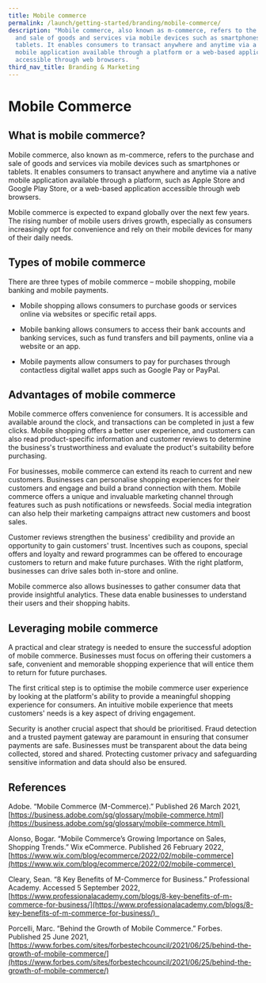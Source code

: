 ```yaml
---
title: Mobile commerce
permalink: /launch/getting-started/branding/mobile-commerce/
description: "Mobile commerce, also known as m-commerce, refers to the purchase
  and sale of goods and services via mobile devices such as smartphones or
  tablets. It enables consumers to transact anywhere and anytime via a native
  mobile application available through a platform or a web-based application
  accessible through web browsers.  "
third_nav_title: Branding & Marketing
---
```


# Mobile Commerce 

## What is mobile commerce? 

Mobile commerce, also known as m-commerce, refers to the purchase and sale of goods and services via mobile devices such as smartphones or tablets. It enables consumers to transact anywhere and anytime via a native mobile application available through a platform, such as Apple Store and Google Play Store, or a web-based application accessible through web browsers.  

Mobile commerce is expected to expand globally over the next few years. The rising number of mobile users drives growth, especially as consumers increasingly opt for convenience and rely on their mobile devices for many of their daily needs.  

## Types of mobile commerce 

There are three types of mobile commerce – mobile shopping, mobile banking and mobile payments.  

*   Mobile shopping allows consumers to purchase goods or services online via websites or specific retail apps.  
    
*   Mobile banking allows consumers to access their bank accounts and banking services, such as fund transfers and bill payments, online via a website or an app.  
    
*   Mobile payments allow consumers to pay for purchases through contactless digital wallet apps such as Google Pay or PayPal.  
    

## Advantages of mobile commerce 

Mobile commerce offers convenience for consumers. It is accessible and available around the clock, and transactions can be completed in just a few clicks. Mobile shopping offers a better user experience, and customers can also read product-specific information and customer reviews to determine the business's trustworthiness and evaluate the product's suitability before purchasing.  

For businesses, mobile commerce can extend its reach to current and new customers. Businesses can personalise shopping experiences for their customers and engage and build a brand connection with them. Mobile commerce offers a unique and invaluable marketing channel through features such as push notifications or newsfeeds. Social media integration can also help their marketing campaigns attract new customers and boost sales.  

Customer reviews strengthen the business' credibility and provide an opportunity to gain customers' trust. Incentives such as coupons, special offers and loyalty and reward programmes can be offered to encourage customers to return and make future purchases. With the right platform, businesses can drive sales both in-store and online.  

Mobile commerce also allows businesses to gather consumer data that provide insightful analytics. These data enable businesses to understand their users and their shopping habits.  

## Leveraging mobile commerce 

A practical and clear strategy is needed to ensure the successful adoption of mobile commerce. Businesses must focus on offering their customers a safe, convenient and memorable shopping experience that will entice them to return for future purchases.  

The first critical step is to optimise the mobile commerce user experience by looking at the platform's ability to provide a meaningful shopping experience for consumers. An intuitive mobile experience that meets customers' needs is a key aspect of driving engagement. 

Security is another crucial aspect that should be prioritised. Fraud detection and a trusted payment gateway are paramount in ensuring that consumer payments are safe. Businesses must be transparent about the data being collected, stored and shared. Protecting customer privacy and safeguarding sensitive information and data should also be ensured.  

## References 

Adobe. “Mobile Commerce (M\-Commerce).” Published 26 March 2021, [https://business.adobe.com/sg/glossary/mobile-commerce.html](https://business.adobe.com/sg/glossary/mobile-commerce.html) 

Alonso, Bogar. “Mobile Commerce’s Growing Importance on Sales, Shopping Trends.” Wix eCommerce. Published 26 February 2022, [https://www.wix.com/blog/ecommerce/2022/02/mobile-commerce](https://www.wix.com/blog/ecommerce/2022/02/mobile-commerce) 

Cleary, Sean. “8 Key Benefits of M-Commerce for Business.” Professional Academy. Accessed 5 September 2022, [https://www.professionalacademy.com/blogs/8-key-benefits-of-m-commerce-for-business/](https://www.professionalacademy.com/blogs/8-key-benefits-of-m-commerce-for-business/)  

Porcelli, Marc. “Behind the Growth of Mobile Commerce.” Forbes.  Published 25 June 2021, [https://www.forbes.com/sites/forbestechcouncil/2021/06/25/behind-the-growth-of-mobile-commerce/](https://www.forbes.com/sites/forbestechcouncil/2021/06/25/behind-the-growth-of-mobile-commerce/)